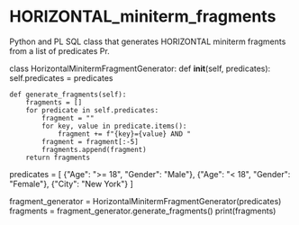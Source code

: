 # HORIZONTAL_miniterm_fragments
Python and PL SQL class that generates HORIZONTAL miniterm fragments from a list of predicates Pr.

class HorizontalMinitermFragmentGenerator:
    def __init__(self, predicates):
        self.predicates = predicates

    def generate_fragments(self):
        fragments = []
        for predicate in self.predicates:
            fragment = ""
            for key, value in predicate.items():
                fragment += f"{key}={value} AND "
            fragment = fragment[:-5]  
            fragments.append(fragment)
        return fragments

predicates = [
    {"Age": ">= 18", "Gender": "Male"},
    {"Age": "< 18", "Gender": "Female"},
    {"City": "New York"}
]

fragment_generator = HorizontalMinitermFragmentGenerator(predicates)
fragments = fragment_generator.generate_fragments()
print(fragments)
